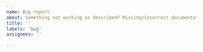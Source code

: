 ```yaml
---
name: Bug report
about: Something not working as described? Missing/incorrect documentation? This is the place.
title: ''
labels: 'bug'
assignees: ''

---
```

<!--

For the Bug Report,
Include this information:
-------------------------
What version of Pydra are you using?
What were you trying to do?
What did you expect will happen?
What actually happened?
Can you replicate the behavior? If yes, how?

List the steps you performed that revealed the bug to you.
Include any code samples. Enclose them in triple back-ticks (```)
Like this:

```
<code>
```
-->